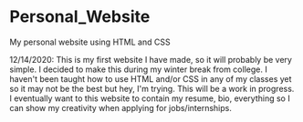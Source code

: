 # Personal_Website
My personal website using HTML and CSS

12/14/2020:
This is my first website I have made, so it will probably be very simple. I decided to make this during my winter break from college. I haven't been taught how to use HTML and/or CSS in any of my classes yet so it may not be the best but hey, I'm trying.
This will be a work in progress. I eventually want to this website to contain my resume, bio, everything so I can show my creativity when applying for jobs/internships.
